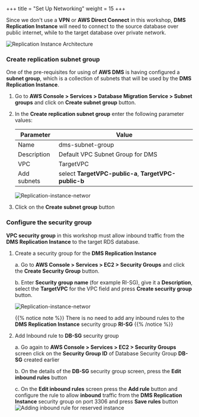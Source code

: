 +++
title = "Set Up Networking"
weight = 15
+++

Since we don't use a **VPN** or **AWS Direct Connect** in this workshop, **DMS Replication Instance** will need to connect to the source database over public internet, while to the target database over private network.

![Replication Instance Architecture](/db-mig/ri-network-conf.png)

### Create replication subnet group

One of the pre-requisites for using of **AWS DMS** is having configured a **subnet group**, which is a collection of subnets that will be used by the **DMS Replication Instance**. 

1. Go to **AWS Console > Services > Database Migration Service > Subnet groups** and click on **Create subnet group** button.
2. In the **Create replication subnet group** enter the following parameter values:

    | Parameter           | Value                    |
    | ------------------- | ------------------------ |
    | Name                | dms-subnet-group     |
    | Description         | Default VPC Subnet Group for DMS |
    | VPC                 | TargetVPC   |
    | Add subnets         | select **TargetVPC-public-a**, **TargetVPC-public-b** |

    ![Replication-instance-networ](/db-mig/subnet-group.png)

3. Click on the **Create subnet group** button

### Configure the security group

**VPC security group** in this workshop must allow inbound traffic from the **DMS Replication Instance** to the target RDS database.

1. Create a security group for the **DMS Replication Instance**

    a. Go to **AWS Console > Services > EC2 > Security Groups** and click the **Create Security Group** button.

    b. Enter **Security group name** (for example RI-SG), give it a **Description**, select the **TargetVPC** for the VPC field and press **Create security group** button.

    ![Replication-instance-networ](/db-mig/ri-sg.png)

    {{% notice note %}}
  There is no need to add any inbound rules to the **DMS Replication Instance** security group **RI-SG**
  {{% /notice %}}

2. Add Inbound rule to **DB-SG** security group

    a. Go again to **AWS Console > Services > EC2 > Security Groups** screen click on the **Security Group ID** of Database Security Group **DB-SG** created earlier 
    
    b. On the details of the **DB-SG** security group screen, press the **Edit inbound rules** button
      
    c. On the **Edit inbound rules** screen press the **Add rule** button and configure the rule to allow **inbound** traffic from the **DMS Replication Instance** security group on port 3306 and press **Save rules** button
    ![Adding inbound rule for reserved instance](/db-mig/security-group-inbound-rule.en.png)
